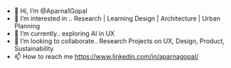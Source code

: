 - 👋 Hi, I’m @Aparna1Gopal
- 👀 I’m interested in .. Research | Learning Design | Architecture | Urban Planning
- 🌱 I’m currently.. exploring AI in UX
- 💞️ I’m looking to collaborate.. Research Projects on UX, Design, Product, Sustainability
- 📫 How to reach me https://www.linkedin.com/in/aparnagopal/

<!---
Aparna1Gopal/Aparna1Gopal is a ✨ special ✨ repository because its `README.md` (this file) appears on your GitHub profile.
You can click the Preview link to take a look at your changes.
--->
